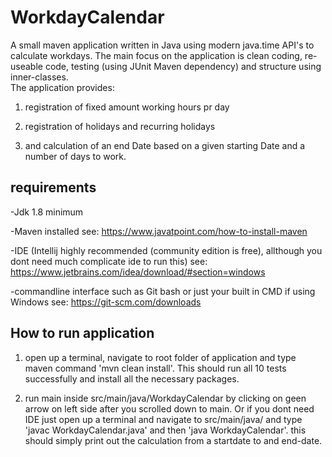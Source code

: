 # WorkdayCalendar
A small maven application written in Java using modern java.time API's to calculate workdays. 
The main focus on the application is clean coding, re-useable code, testing (using JUnit Maven dependency) and structure using inner-classes.   
The application provides:

1. registration of fixed amount working hours pr day

2. registration of holidays and recurring holidays 

3. and calculation of an end Date based on a given starting Date and a number of days to work. 

## requirements

-Jdk 1.8 minimum   

-Maven installed  see: https://www.javatpoint.com/how-to-install-maven

-IDE (Intellij highly recommended (community edition is free), allthough you dont need much complicate ide to run this)     see: https://www.jetbrains.com/idea/download/#section=windows 

-commandline interface such as Git bash or just your built in CMD if using Windows    see: https://git-scm.com/downloads


## How to run application

1. open up a terminal, navigate to root folder of application and type maven command 'mvn clean install'. 
  This should run all 10 tests successfully and install all the necessary packages.

2. run main inside src/main/java/WorkdayCalendar   by clicking on geen arrow on left side after you scrolled down to main. Or if you dont need IDE just open up a terminal and navigate to src/main/java/  and type 'javac WorkdayCalendar.java' and then 'java WorkdayCalendar'. this should simply print out the calculation from a startdate to and end-date.

